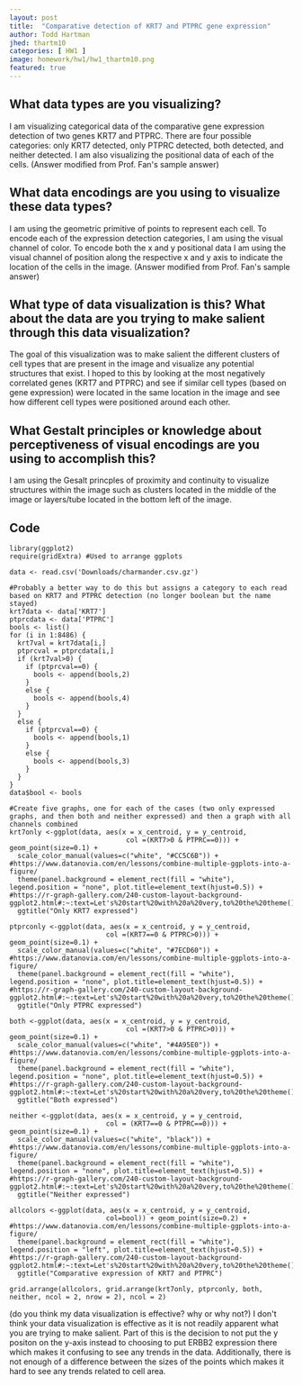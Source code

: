 ```yaml
---
layout: post
title:  "Comparative detection of KRT7 and PTPRC gene expression"
author: Todd Hartman
jhed: thartm10
categories: [ HW1 ]
image: homework/hw1/hw1_thartm10.png
featured: true
---
```


## What data types are you visualizing?
I am visualizing categorical data of the comparative gene expression detection of two genes KRT7 and PTPRC. There are four possible categories: only KRT7 detected, only PTPRC detected, both detected, and neither detected. I am also visualizing the positional data of each of the cells. (Answer modified from Prof. Fan's sample answer)

## What data encodings are you using to visualize these data types?
I am using the geometric primitive of points to represent each cell. To encode each of the expression detection categories, I am using the visual channel of color. To encode both the x and y positional data I am using the visual channel of position along the respective x and y axis to indicate the location of the cells in the image. (Answer modified from Prof. Fan's sample answer)  

## What type of data visualization is this? What about the data are you trying to make salient through this data visualization? 
The goal of this visualization was to make salient the different clusters of cell types that are present in the image and visualize any potential structures that exist. I hoped to this by looking at the most negatively correlated genes (KRT7 and PTPRC) and see if similar cell types (based on gene expression) were located in the same location in the image and see how different cell types were positioned around each other.  

## What Gestalt principles or knowledge about perceptiveness of visual encodings are you using to accomplish this?
I am using the Gesalt princples of proximity and continuity to visualize structures within the image such as clusters located in the middle of the image or layers/tube located in the bottom left of the image. 

## Code

```{r}
library(ggplot2)
require(gridExtra) #Used to arrange ggplots

data <- read.csv('Downloads/charmander.csv.gz')

#Probably a better way to do this but assigns a category to each read based on KRT7 and PTPRC detection (no longer boolean but the name stayed)
krt7data <- data['KRT7']
ptprcdata <- data['PTPRC']
bools <- list()
for (i in 1:8486) {
  krt7val = krt7data[i,]
  ptprcval = ptprcdata[i,]
  if (krt7val>0) {
    if (ptprcval==0) {
      bools <- append(bools,2)
    }
    else {
      bools <- append(bools,4)
    }
  }
  else {
    if (ptprcval==0) {
      bools <- append(bools,1)
    }
    else {
      bools <- append(bools,3)
    }
  }
}
data$bool <- bools

#Create five graphs, one for each of the cases (two only expressed graphs, and then both and neither expressed) and then a graph with all channels combined
krt7only <-ggplot(data, aes(x = x_centroid, y = y_centroid,
                             col =(KRT7>0 & PTPRC==0))) + geom_point(size=0.1) +
  scale_color_manual(values=c("white", "#CC5C6B")) + #https://www.datanovia.com/en/lessons/combine-multiple-ggplots-into-a-figure/
  theme(panel.background = element_rect(fill = "white"), legend.position = "none", plot.title=element_text(hjust=0.5)) + #https://r-graph-gallery.com/240-custom-layout-background-ggplot2.html#:~:text=Let's%20start%20with%20a%20very,to%20the%20theme()%20function.
  ggtitle("Only KRT7 expressed")

ptprconly <-ggplot(data, aes(x = x_centroid, y = y_centroid,
                        col =(KRT7==0 & PTPRC>0))) + geom_point(size=0.1) +
  scale_color_manual(values=c("white", "#7ECD60")) + #https://www.datanovia.com/en/lessons/combine-multiple-ggplots-into-a-figure/
  theme(panel.background = element_rect(fill = "white"), legend.position = "none", plot.title=element_text(hjust=0.5)) + #https://r-graph-gallery.com/240-custom-layout-background-ggplot2.html#:~:text=Let's%20start%20with%20a%20very,to%20the%20theme()%20function.
  ggtitle("Only PTPRC expressed")

both <-ggplot(data, aes(x = x_centroid, y = y_centroid,
                             col =(KRT7>0 & PTPRC>0))) + geom_point(size=0.1) +
  scale_color_manual(values=c("white", "#4A95E0")) + #https://www.datanovia.com/en/lessons/combine-multiple-ggplots-into-a-figure/
  theme(panel.background = element_rect(fill = "white"), legend.position = "none", plot.title=element_text(hjust=0.5)) + #https://r-graph-gallery.com/240-custom-layout-background-ggplot2.html#:~:text=Let's%20start%20with%20a%20very,to%20the%20theme()%20function.
  ggtitle("Both expressed")

neither <-ggplot(data, aes(x = x_centroid, y = y_centroid,
                        col = (KRT7==0 & PTPRC==0))) + geom_point(size=0.1) +
  scale_color_manual(values=c("white", "black")) + #https://www.datanovia.com/en/lessons/combine-multiple-ggplots-into-a-figure/
  theme(panel.background = element_rect(fill = "white"), legend.position = "none", plot.title=element_text(hjust=0.5)) + #https://r-graph-gallery.com/240-custom-layout-background-ggplot2.html#:~:text=Let's%20start%20with%20a%20very,to%20the%20theme()%20function.
  ggtitle("Neither expressed")

allcolors <-ggplot(data, aes(x = x_centroid, y = y_centroid,
                        col=bool)) + geom_point(size=0.2) + #https://www.datanovia.com/en/lessons/combine-multiple-ggplots-into-a-figure/
  theme(panel.background = element_rect(fill = "white"), legend.position = "left", plot.title=element_text(hjust=0.5)) + #https://r-graph-gallery.com/240-custom-layout-background-ggplot2.html#:~:text=Let's%20start%20with%20a%20very,to%20the%20theme()%20function.
  ggtitle("Comparative expression of KRT7 and PTPRC")

grid.arrange(allcolors, grid.arrange(krt7only, ptprconly, both, neither, ncol = 2, nrow = 2), ncol = 2) 
```

(do you think my data visualization is effective? why or why not?)
I don't think your data visualization is effective as it is not readily apparent what you are trying to make salient. Part of this is the decision to not put the y positon on the y-axis instead to choosing to put ERBB2 expression there which makes it confusing to see any trends in the data. Additionally, there is not enough of a difference between the sizes of the points which makes it hard to see any trends related to cell area. 
